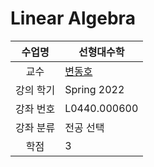 # Linear Algebra

수업명 | 선형대수학
:----:|----
교수 | [변동호](http://www.math.snu.ac.kr/~dhbyeon/)
강의 학기 | Spring 2022
강좌 번호 | L0440.000600
강좌 분류 | 전공 선택
학점 | 3